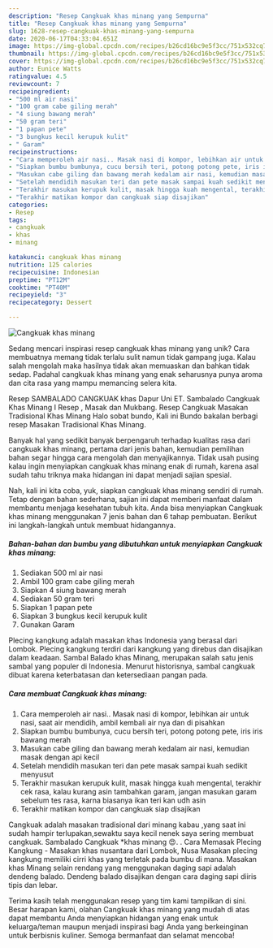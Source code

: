 ```yaml
---
description: "Resep Cangkuak khas minang yang Sempurna"
title: "Resep Cangkuak khas minang yang Sempurna"
slug: 1628-resep-cangkuak-khas-minang-yang-sempurna
date: 2020-06-17T04:33:04.651Z
image: https://img-global.cpcdn.com/recipes/b26cd16bc9e5f3cc/751x532cq70/cangkuak-khas-minang-foto-resep-utama.jpg
thumbnail: https://img-global.cpcdn.com/recipes/b26cd16bc9e5f3cc/751x532cq70/cangkuak-khas-minang-foto-resep-utama.jpg
cover: https://img-global.cpcdn.com/recipes/b26cd16bc9e5f3cc/751x532cq70/cangkuak-khas-minang-foto-resep-utama.jpg
author: Eunice Watts
ratingvalue: 4.5
reviewcount: 7
recipeingredient:
- "500 ml air nasi"
- "100 gram cabe giling merah"
- "4 siung bawang merah"
- "50 gram teri"
- "1 papan pete"
- "3 bungkus kecil kerupuk kulit"
- " Garam"
recipeinstructions:
- "Cara memperoleh air nasi.. Masak nasi di kompor, lebihkan air untuk nasi, saat air mendidih, ambil kembali air nya dan di pisahkan"
- "Siapkan bumbu bumbunya, cucu bersih teri, potong potong pete, iris iris bawang merah"
- "Masukan cabe giling dan bawang merah kedalam air nasi, kemudian masak dengan api kecil"
- "Setelah mendidih masukan teri dan pete masak sampai kuah sedikit menyusut"
- "Terakhir masukan kerupuk kulit, masak hingga kuah mengental, terakhir cek rasa, kalau kurang asin tambahkan garam, jangan masukan garam sebelum tes rasa, karna biasanya ikan teri kan udh asin"
- "Terakhir matikan kompor dan cangkuak siap disajikan"
categories:
- Resep
tags:
- cangkuak
- khas
- minang

katakunci: cangkuak khas minang 
nutrition: 125 calories
recipecuisine: Indonesian
preptime: "PT12M"
cooktime: "PT40M"
recipeyield: "3"
recipecategory: Dessert

---
```



![Cangkuak khas minang](https://img-global.cpcdn.com/recipes/b26cd16bc9e5f3cc/751x532cq70/cangkuak-khas-minang-foto-resep-utama.jpg)

Sedang mencari inspirasi resep cangkuak khas minang yang unik? Cara membuatnya memang tidak terlalu sulit namun tidak gampang juga. Kalau salah mengolah maka hasilnya tidak akan memuaskan dan bahkan tidak sedap. Padahal cangkuak khas minang yang enak seharusnya punya aroma dan cita rasa yang mampu memancing selera kita.

Resep SAMBALADO CANGKUAK khas Dapur Uni ET. Sambalado Cangkuak Khas Minang I Resep , Masak dan Mukbang. Resep Cangkuak Masakan Tradisional Khas Minang Halo sobat bundo, Kali ini Bundo bakalan berbagi resep Masakan Tradisional Khas Minang.

Banyak hal yang sedikit banyak berpengaruh terhadap kualitas rasa dari cangkuak khas minang, pertama dari jenis bahan, kemudian pemilihan bahan segar hingga cara mengolah dan menyajikannya. Tidak usah pusing kalau ingin menyiapkan cangkuak khas minang enak di rumah, karena asal sudah tahu triknya maka hidangan ini dapat menjadi sajian spesial.


Nah, kali ini kita coba, yuk, siapkan cangkuak khas minang sendiri di rumah. Tetap dengan bahan sederhana, sajian ini dapat memberi manfaat dalam membantu menjaga kesehatan tubuh kita. Anda bisa menyiapkan Cangkuak khas minang menggunakan 7 jenis bahan dan 6 tahap pembuatan. Berikut ini langkah-langkah untuk membuat hidangannya.

<!--inarticleads1-->

##### Bahan-bahan dan bumbu yang dibutuhkan untuk menyiapkan Cangkuak khas minang:

1. Sediakan 500 ml air nasi
1. Ambil 100 gram cabe giling merah
1. Siapkan 4 siung bawang merah
1. Sediakan 50 gram teri
1. Siapkan 1 papan pete
1. Siapkan 3 bungkus kecil kerupuk kulit
1. Gunakan  Garam


Plecing kangkung adalah masakan khas Indonesia yang berasal dari Lombok. Plecing kangkung terdiri dari kangkung yang direbus dan disajikan dalam keadaan. Sambal Balado khas Minang, merupakan salah satu jenis sambal yang populer di Indonesia. Menurut historisnya, sambal cangkuak dibuat karena keterbatasan dan ketersediaan pangan pada. 

<!--inarticleads2-->

##### Cara membuat Cangkuak khas minang:

1. Cara memperoleh air nasi.. Masak nasi di kompor, lebihkan air untuk nasi, saat air mendidih, ambil kembali air nya dan di pisahkan
1. Siapkan bumbu bumbunya, cucu bersih teri, potong potong pete, iris iris bawang merah
1. Masukan cabe giling dan bawang merah kedalam air nasi, kemudian masak dengan api kecil
1. Setelah mendidih masukan teri dan pete masak sampai kuah sedikit menyusut
1. Terakhir masukan kerupuk kulit, masak hingga kuah mengental, terakhir cek rasa, kalau kurang asin tambahkan garam, jangan masukan garam sebelum tes rasa, karna biasanya ikan teri kan udh asin
1. Terakhir matikan kompor dan cangkuak siap disajikan


Cangkuak adalah masakan tradisional dari minang kabau ,yang saat ini sudah hampir terlupakan,sewaktu saya kecil nenek saya sering membuat cangkuak. Sambalado Cangkuak *khas minang 😍. . Cara Memasak Plecing Kangkung - Masakan khas nusantara dari Lombok, Nusa Masakan plecing kangkung memiliki cirri khas yang terletak pada bumbu di mana. Masakan khas Minang selain rendang yang menggunakan daging sapi adalah dendeng balado. Dendeng balado disajikan dengan cara daging sapi diiris tipis dan lebar. 

Terima kasih telah menggunakan resep yang tim kami tampilkan di sini. Besar harapan kami, olahan Cangkuak khas minang yang mudah di atas dapat membantu Anda menyiapkan hidangan yang enak untuk keluarga/teman maupun menjadi inspirasi bagi Anda yang berkeinginan untuk berbisnis kuliner. Semoga bermanfaat dan selamat mencoba!
